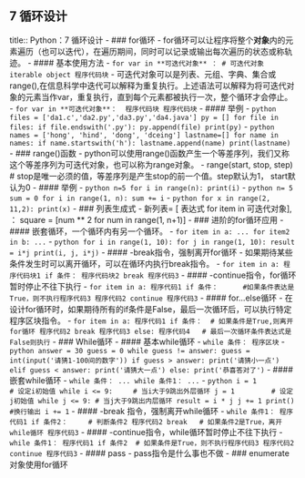 ## 7 循环设计
title:: Python：7 循环设计
	- ### for循环
		- for循环可以让程序将整个**对象**内的元素遍历（也可以迭代），在遍历期间，同时可以记录或输出每次遍历的状态或称轨迹。
		- #### 基本使用方法
			- ```
			  for var in **可迭代对象** ： # 可迭代对象 iterable object
			  	程序代码块
			  ```
			- 可迭代对象可以是列表、元组、字典、集合或range(),在信息科学中迭代可以解释为重复执行。上述语法可以解释为将可迭代对象的元素当作var，重复执行，直到每个元素都被执行一次，整个循环才会停止。
			- ```
			  for var in **可迭代对象**： 
			  程序代码块
			  程序代码块
			  ```
			- #### 举例
			- ``` python
			  files = ['da1.c','da2.py','da3.py','da4.java']
			  py = []
			  for file in files:
			    if file.endswith('.py'):
			      py.append(file)
			  print(py)
			  ```
			- ``` python
			  			  names = ['hong', 'hind', 'dong', 'dceing']
			  			  lastname=[]
			  			  for name in names:
			  			      if name.startswith('h'):
			  			          lastname.append(name)
			  			  print(lastname)
			  ```
	- ### range()函数
		- python可以使用range()函数产生一个等差序列，我们又称这个等差序列为可迭代对象，也可以称为range对象。
		- range(start, stop, step)  # stop是唯一必须的值，等差序列是产生stop的前一个值。step默认为1， start默认为0
		- #### 举例
			- ``` python
			  			  n=5
			  			  for i in range(n):
			  			      print(i)
			  ```
			- ``` python
			  			  n= 5
			  			  sum = 0
			  			  for i in range(1, n):
			  			      sum += i
			  ```
			- ``` python
			  			  for x in range(2, 11,2):
			  			      print(x)
			  ```
	- ### 列表生成式
		- 新列表= [ 表达式 for item in 可迭代对象], ： square = [num ** 2 for num in range(1, n+1)]
	- ### 进阶的for循环应用
		- #### 嵌套循环，一个循环内有另一个循环。
		- ```
		  		  for item in a:
		  		  	...
		  		  	for item2 in b:
		  		  		...
		  ```
		- ``` python
		  		  for i in range(1, 10):
		  		      for j in range(1, 10):
		  		          result = i*j
		  		          print(i, j, i*j)
		  ```
	- #### -break指令，强制离开for循环
		- 如果期待某些条件发生时可以离开循环，可以在循环内执行break指令。
		- ```
		  		  for item in a:
		  		  	程序代码块1
		  		  	if 条件：
		  		  		程序代码块2
		  		  		break
		  		  程序代码3
		  ```
	- #### -continue指令，for循环暂时停止不往下执行
		- ```
		  		  for item in a:
		  		  	程序代码1
		  		  	if 条件：		#如果条件表达是True，则不执行程序代码3
		  		  		程序代码2
		  		  		continue
		  		  	程序代码3
		  ```
	- #### for...else循环
		- 在设计for循环时，如果期待所有的if条件是False，最后一次循环后，可以执行特定程序区块指令。
		- ```
		  		  for item in a:
		  		  	程序代码1
		  		  	if 条件：	# 如果条件是True,则离开for循环
		  		  		程序代码2
		  		  		break
		  		  	程序代码3
		  		  else:
		  		  	程序代码4	# 最后一次循环条件表达式是False则执行
		  ```
	- ### While循环
		- #### 基本while循环
			- ```
			  			  while 条件：
			  			  	程序区块
			  ```
			- ``` python
			  			  answer = 30
			  			  guess = 0
			  			  while guess != answer:
			  			      guess = int(input('请猜1-100间的数字'))
			  			      if guess > answer:
			  			          print('请猜小一点')
			  			      elif guess < answer:
			  			          print('请猜大一点')
			  			      else:
			  			          print('恭喜答对了')
			  ```
		- #### 嵌套while循环
			- ```
			  			  while 条件：
			  			  	...
			  			  	while 条件1：
			  			  		...
			  ```
			- ``` python
			  			  i = 1				# 设定i初始值
			  			  while i <= 9:		# 当i大于9跳出外层循环
			  			      j = 1			# 设定j初始值
			  			      while j <= 9:	# 当j大于9跳出内层循环
			  			          result = i * j
			  			          j += 1
			  			      print()	#换行输出
			  			      i += 1
			  ```
		- #### -break 指令，强制离开while循环
			- ```
			  			  while 条件1：
			  			  	程序代码1
			  			  	if 条件2：		# 判断条件2
			  			  		程序代码2
			  			  		break	# 如果条件2是True，离开while循环
			  			  	程序代码3
			  ```
		- #### -continue指令，while循环暂时停止不往下执行
			- ```
			  			  while 条件1：
			  			  	程序代码1
			  			  	if 条件2	# 如果条件是True，则不执行程序代码3
			  			  		程序代码2
			  			  		continue
			  			  	程序代码3
			  ```
		- #### pass
			- pass指令是什么事也不做
		- ### enumerate对象使用for循环